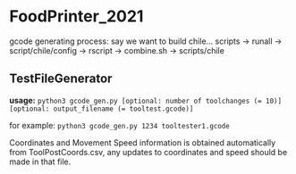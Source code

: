 # FoodPrinter_2021
gcode generating process:
say we want to build chile...
scripts -> runall -> script/chile/config -> rscript -> combine.sh -> scripts/chile

## TestFileGenerator

**usage:** ```python3 gcode_gen.py [optional: number of toolchanges (= 10)] [optional: output_filename (= tooltest.gcode)]```

for example:
```python3 gcode_gen.py 1234 tooltester1.gcode```

Coordinates and Movement Speed information is obtained automatically from ToolPostCoords.csv, any updates to coordinates and speed should be made in that file.
 
